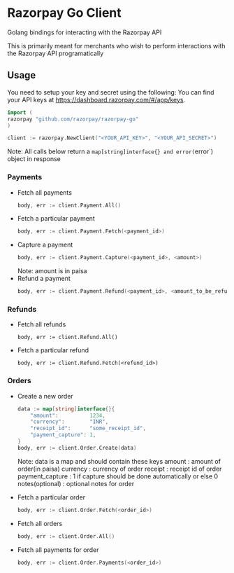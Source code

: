 # Razorpay Go Client

Golang bindings for interacting with the Razorpay API

This is primarily meant for merchants who wish to perform interactions with the Razorpay API programatically

## Usage
You need to setup your key and secret using the following:
You can find your API keys at <https://dashboard.razorpay.com/#/app/keys>.

```go
import (
razorpay "github.com/razorpay/razorpay-go"
)

client := razorpay.NewClient("<YOUR_API_KEY>", "<YOUR_API_SECRET>")

```

Note: All calls below return a `map[string]interface{} and error(`error`) object in response
### Payments

- Fetch all payments
    ```go
    body, err := client.Payment.All()
    ```
- Fetch a particular payment
    ```go
    body, err := client.Payment.Fetch(<payment_id>)
    ```
- Capture a payment
    ```go
    body, err := client.Payment.Capture(<payment_id>, <amount>)
    ```
    Note: amount is in paisa
- Refund a payment
    ```go
    body, err := client.Payment.Refund(<payment_id>, <amount_to_be_refunded>)
    ```

### Refunds
- Fetch all refunds
    ```
    body, err := client.Refund.All()
    ```
- Fetch a particular refund
    ```
    body, err := client.Refund.Fetch(<refund_id>)
    ```

### Orders
- Create a new order

    ```go
    data := map[string]interface{}{
        "amount":          1234,
        "currency":        "INR",
        "receipt_id":      "some_receipt_id",
        "payment_capture": 1,
    }
    body, err := client.Order.Create(data)
    ```
    Note: data is a map and should contain these keys
        amount           : amount of order(in paisa)
        currency         : currency of order
        receipt          : receipt id of order
        payment_capture  : 1 if capture should be done automatically or else 0
        notes(optional)  : optional notes for order

- Fetch a particular order
    ```go
    body, err := client.Order.Fetch(<order_id>)
    ```
- Fetch all orders
    ```go
    body, err := client.Order.All()
    ```
- Fetch all payments for order
    ```go
    body, err := client.Order.Payments(<order_id>)
    ```
